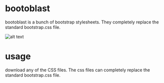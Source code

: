 # bootoblast
bootoblast is a bunch of bootstrap stylesheets. They completely replace the standard bootstrap.css file.

![alt text](https://raw.githubusercontent.com/username/projectname/branch/path/to/img.png)

# usage
download any of the CSS files. The css files can completely replace the standard bootstrap.css file.
